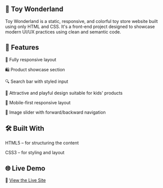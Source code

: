 ## 🎠 Toy Wonderland

Toy Wonderland is a static, responsive, and colorful toy store website built using only HTML and CSS. It's a front-end project designed to showcase modern UI/UX practices using clean and semantic code.

## 🧸 Features
🎨 Fully responsive layout

🛍️ Product showcase section

🔍 Search bar with styled input

🌈 Attractive and playful design suitable for kids' products

📱 Mobile-first responsive layout

📸 Image slider with forward/backward navigation

## 🛠️ Built With
HTML5 – for structuring the content

CSS3 – for styling and layout

## 🌐 Live Demo

🚀 [View the Live Site](https://toy-wonderland.vercel.app/)
